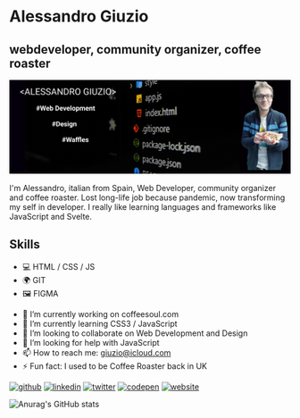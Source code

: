 # Alessandro Giuzio
## webdeveloper,  community organizer, coffee roaster
![webdeveloper,  community organizer, coffee roaster](https://github.com/alessandro-giuzio/alessandro-giuzio/blob/main/header-1.png)

I'm Alessandro, italian from Spain, Web Developer, community organizer and coffee roaster. Lost long-life job because pandemic, now transforming my self in developer. I really like learning languages and frameworks like JavaScript and Svelte. 

## Skills
 * 💻  HTML / CSS / JS 
 * 🌍  GIT
 * 🖼  FIGMA

- 🔭 I’m currently working on coffeesoul.com 
- 🌱 I’m currently learning CSS3 / JavaScript 
- 👯 I’m looking to collaborate on Web Development and Design 
- 🤔 I’m looking for help with JavaScript 
- 📫 How to reach me: giuzio@icloud.com 
- ⚡ Fun fact: I used to be Coffee Roaster back in UK 


[<img src='https://cdn.jsdelivr.net/npm/simple-icons@3.0.1/icons/github.svg' alt='github' height='40'>](https://github.com/alessandro-giuzio)  [<img src='https://cdn.jsdelivr.net/npm/simple-icons@3.0.1/icons/linkedin.svg' alt='linkedin' height='40'>](https://www.linkedin.com/in/alessandrogiuzio/)  [<img src='https://cdn.jsdelivr.net/npm/simple-icons@3.0.1/icons/twitter.svg' alt='twitter' height='40'>](https://twitter.com/giuzioale)  [<img src='https://cdn.jsdelivr.net/npm/simple-icons@3.0.1/icons/codepen.svg' alt='codepen' height='40'>](https://codepen.io/alessandrogiuzio)  [<img src='https://cdn.jsdelivr.net/npm/simple-icons@3.0.1/icons/icloud.svg' alt='website' height='40'>](giuzio.me)  





![Anurag's GitHub stats](https://github-readme-stats.vercel.app/api?username=alessandro-giuzio&show_icons=true&theme=vue-dark)



